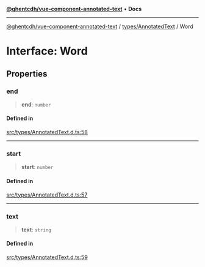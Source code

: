[**@ghentcdh/vue-component-annotated-text**](../../../README.md) • **Docs**

***

[@ghentcdh/vue-component-annotated-text](../../../modules.md) / [types/AnnotatedText](../README.md) / Word

# Interface: Word

## Properties

### end

> **end**: `number`

#### Defined in

[src/types/AnnotatedText.d.ts:58](https://github.com/GhentCDH/vue_component_annotated_text/blob/bbd5dc841c855a8533eb4b63ec1d23dd4ebf9e1d/src/types/AnnotatedText.d.ts#L58)

***

### start

> **start**: `number`

#### Defined in

[src/types/AnnotatedText.d.ts:57](https://github.com/GhentCDH/vue_component_annotated_text/blob/bbd5dc841c855a8533eb4b63ec1d23dd4ebf9e1d/src/types/AnnotatedText.d.ts#L57)

***

### text

> **text**: `string`

#### Defined in

[src/types/AnnotatedText.d.ts:59](https://github.com/GhentCDH/vue_component_annotated_text/blob/bbd5dc841c855a8533eb4b63ec1d23dd4ebf9e1d/src/types/AnnotatedText.d.ts#L59)
